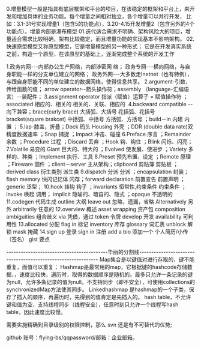 0.增量模型一般是指具有底层框架和平台的项目，在该稳定的框架和平台上，来开发和增加具体的业务功能。每个增量之间相对独立，各个增量可以并行开发，
   比如：3.1-31号实现增量1（包含5的功能点），3.20-4.15开发增量2（包含另外的4个功能点）。增量内部是瀑布模型
01.迭代适合需求不明确、架构风险大的项目，增量适合需求比较明确，架构比较稳定，而且增量功能的实现基本不影响架构。
02.快速原型模型又称原型模型，它是增量模型的另一种形式；
   它是在开发真实系统之前，构造一个原型，在该原型的基础上，逐渐完成整个系统的开发工作

1.政务内网---内部办公生产网络，内部涉密网 络；
              政务专网---横向网络，与自身职能一样的分支单位建立的网络；
              政务外网---大多数走Inetnet（也有特例），与跟自身职能不同的单位建立的数据网络，使得信息共享。
2.argument-引数，传给函数的值； arrow operator--箭头操作符；assembly （language-汇编语言）--装配件；
3.assignment operator 指派（赋值）运算子 = 赋值操作符 ；associated 相应的、相关的 相关的、关联、相应的 
4.backward compatible --向下兼容；brace(curly brace) 大括弧、大括号 花括弧、花括号 
bracket(square brakcet) 中括弧、中括号 方括弧、方括号 ；build－in 内建 内置 ；
5.lap-膝盖，折叠；Dock 码头 Housing 外壳 ；DDR (double data rate)双精度数据速率 ；Snap 捕捉 ；Impact 冲击、碰撞 
6.Preface 序言 ；Remainder 余数 ；Procedure 过程 ；Discard 丢弃 ；Hook 钩、钩住 ；Blink 闪烁、闪亮；
7.Volatile 易变的 Giant 巨大的、特大的 ；Evolved 使发展、使进步 ；Variety 多样的、种类 ；Implement 执行、工具
8.Preset 预先布置、设定 ；Remote 原理 ；Fireware 固件 ；client－server 主从架构；clipboard 剪贴簿 剪贴板 ；derived class 衍生类别 派生类 
9.dispatch 分派 分派 ；encapsulation 封装；flash memory 快闪记忆体 闪存；forward declaration 前置宣告 前置声明 ；generic 泛型；	
10.hook 挂钩 钩子 ；invariants 恒常性,约束条件 约束条件 ；invoke 唤起 调用； implicit 隐喻的、暗自的、隐式 ；opaque 不透明的
11.codegen 代码生成 outline 大纲  leave out 忽略，遗漏，省略 Alternatively 另外  arbitrarily 任意的
12.overview 概述 asset wrapping 资产包  composition ambiguities  组合歧义 via 凭借，通过 token 令牌 develop 开发 availability 可利用性
13.allocated 分配  flag in 标记 inventory 库存  glossary 词汇表 unblock 解锁 mask 掩藏
14.sign up 登录 sign in 注册  add a bio 添加一个 个人简历/小传（签名） gist 要点

------------------------------------------华丽的分割线-------------------------------------------------------------
Map集合是以键值对进行存取的，键不能重复，而值可以重复；
Hashmap是最常用的map，它根据键的hashcode存储数据，，速度比较快，遍历时，取得的数据顺序是随机的。最多只允许一条记录的键为null，允许多条记录的值为null。不支持同步（即不安全），可使用collections的synchronizedMap方法使其同步。  Linkedhashmap 是hashmap的一个子类，保存了插入的顺序，再遍历时，先得到的值肯定是先插入的。
hash table，不允许键和值为空，支持线程同步（线程安全），任意时刻只允许一个线程写hash table，因此速度比较慢。

需要实施精确到目录级别的权限控制，那么 svn 还是有不可替代的优势;

github 账号：flying-bs/qqpassword/邮箱：企业邮箱。
